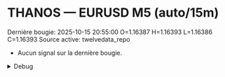 # THANOS — EURUSD M5 (auto/15m)
Dernière bougie: 2025-10-15 20:55:00  O=1.16387  H=1.16393  L=1.16386  C=1.16393
Source active: twelvedata_repo

- Aucun signal sur la dernière bougie.

<details><summary>Debug</summary>

- TD_API_KEY manquant.

</details>
